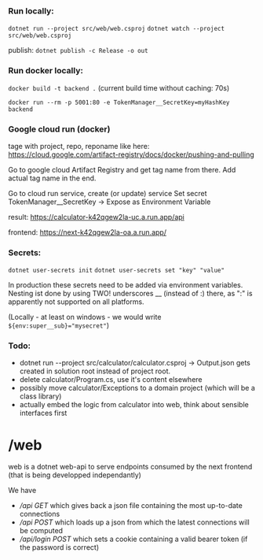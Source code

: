 ### Run locally:
`dotnet run --project src/web/web.csproj`
`dotnet watch --project src/web/web.csproj`

publish:
`dotnet publish -c Release -o out`

### Run docker locally:
`docker build -t backend .`
(current build time without caching: 70s)

`docker run --rm -p 5001:80 -e TokenManager__SecretKey=myHashKey backend`


### Google cloud run (docker)
tage with project, repo, reponame like here:
https://cloud.google.com/artifact-registry/docs/docker/pushing-and-pulling

Go to google cloud Artifact Registry and get tag name from there. Add actual tag name in the end.

Go to cloud run service, create (or update) service
Set secret TokenManager__SecretKey -> Expose as Environment Variable

result:
https://calculator-k42qgew2la-uc.a.run.app/api

frontend:
https://next-k42qgew2la-oa.a.run.app/


### Secrets:
`dotnet user-secrets init`
`dotnet user-secrets set "key" "value"`

In production these secrets need to be added via environment variables. Nesting ist done by using TWO! underscores __ (instead of :) there, as ":" is apparently not supported on all platforms.

(Locally - at least on windows - we would write `${env:super__sub}="mysecret"`)

### Todo:

 - dotnet run --project src/calculator/calculator.csproj -> Output.json gets created in solution root instead of project root.
 - delete calculator/Program.cs, use it's content elsewhere
 - possibly move calculator/Exceptions to a domain project (which will be a class library)
 - actually embed the logic from calculator into web, think about sensible interfaces first

 # /web
web is a dotnet web-api to serve endpoints consumed by the next frontend (that is being developped independantly)

We have
 - */api GET* which gives back a json file containing the most up-to-date connections
 - */api POST* which loads up a json from which the latest connections will be computed
 - */api/login POST* which sets a cookie containing a valid bearer token (if the password is correct)
